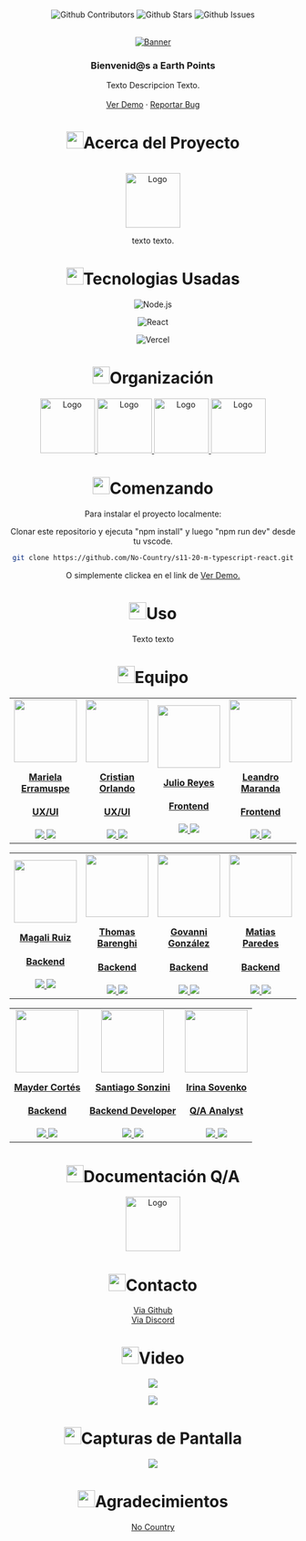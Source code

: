 <br />

<div align="center">

![Github Contributors](https://img.shields.io/github/contributors/No-Country/s11-20-m-typescript-react)
![Github Stars](https://img.shields.io/github/stars/No-Country/s11-20-m-typescript-react)
![Github Issues](https://img.shields.io/github/issues-raw/No-Country/s11-20-m-typescript-react)

<!-- PROJECT LOGO -->
<br />
<div align="center">

  <a href="No-Country/s11-20-m-typescript-react" target="_blank">
    <img src="https://previews.123rf.com/images/hollygraphic/hollygraphic1112/hollygraphic111200128/11703658-ecolog%C3%ADa-banner-con-lugar-para-el-texto.jpg" alt="Banner">
  </a>

<h3 align="center">Bienvenid@s a Earth Points</h3>

  <p align=center">
    Texto Descripcion Texto.
    <br />
    <br />
    <a href="https://url.vercel.app/" target="_blank">Ver Demo</a>
    ·
    <a href="https://github.com/No-Country/s11-20-m-typescript-react/issues" target="_blank">Reportar Bug</a>
  </p>
</div>

<!-- ABOUT THE PROJECT -->

<h1 align="center"> 
<img src="https://media2.giphy.com/media/4ZrRpqbSaWoyZYRoCd/giphy.gif" width="30px">Acerca del Proyecto
</h1>

<br />
  <a href="No-Country/s11-20-m-typescript-react" target="_blank">
    <img src="https://i.imgur.com/QEsYqAC.png" alt="Logo" width="96" height="96">
  </a>
<br />

texto texto.

<h1 align="center"> 
<img src="https://media0.giphy.com/media/uhQuegHFqkVYuFMXMQ/giphy.gif" width="30px">Tecnologias Usadas
</h1>

![Node.js](https://img.shields.io/static/v1?style=for-the-badge&message=Node.js&color=339933&logo=Node.js&logoColor=FFFFFF&label=)

![React](https://img.shields.io/static/v1?style=for-the-badge&message=React&color=222222&logo=React&logoColor=61DAFB&label=)

![Vercel](https://img.shields.io/static/v1?style=for-the-badge&message=Vercel&color=000000&logo=Vercel&logoColor=FFFFFF&label=)


<!-- Organización -->
<h1 align="center"> 
<img src="https://media2.giphy.com/media/Lqo3UBlXeHwZDoebKX/giphy.gif" width="30px">Organización
</h1>

<a href="https://trello.com/w/espaciodetrabajo97211919/home" target="_blank">
  <img src="https://cdn.jsdelivr.net/gh/devicons/devicon/icons/trello/trello-plain-wordmark.svg" alt="Logo" width="96" height="96">
</a>

<a href="https://www.figma.com/file/Z7a8esUQcBmOfgD69aenJk/Official-Tailwind-CSS-Styles-(EarthPoints)?type=design&mode=design&t=mIj9dfQbphYj4ysy-0" target="_blank">
  <img src="https://cdn.jsdelivr.net/gh/devicons/devicon/icons/figma/figma-original.svg" alt="Logo" width="96" height="96">
</a>

<a href="https://www.nocountry.tech/" target="_blank">
  <img src="https://cdn.jsdelivr.net/gh/devicons/devicon/icons/slack/slack-original.svg" alt="Logo" width="96" height="96">
</a>

<a href="https://discord.gg/ayjqPNPw" target="_blank">
  <img src="https://img.icons8.com/color/480/discord-new-logo.png" alt="Logo" width="96" height="96">
</a>



<!-- GETTING STARTED -->
<h1 align="center"> 
<img src="https://media1.giphy.com/media/QvpqIQAAl66EfoTJj8/giphy.gif" width="30px">Comenzando
</h1>

Para instalar el proyecto localmente: 

Clonar este repositorio y ejecuta "npm install" y luego "npm run dev" desde tu vscode.
   ```sh
   git clone https://github.com/No-Country/s11-20-m-typescript-react.git
   ```

O simplemente clickea en el link de 
<a href="https://link.vercel.app/" target="_blank">Ver Demo.</a>

<!-- USAGE EXAMPLES -->
<h1 align="center"> 
<img src="https://media4.giphy.com/media/v1.Y2lkPTc5MGI3NjExN2lvcWx2Ynpia3BjYnk3Yzlvdmw1cnBjdHI3cm5uY3QzenM1enNibiZlcD12MV9pbnRlcm5hbF9naWZfYnlfaWQmY3Q9cw/igPDtkfSJZMFwE0LP8/giphy.gif" width="30px">Uso
</h1>

Texto texto

<!-- TEAMS -->

<h1 align="center"> 
<img src="https://media1.giphy.com/media/gF2m2JOyGReppog8hU/giphy.gif" width="30px">Equipo
</h1>

<table>
  <tr>
    <td>
      <div align="center">
        <a href="https://www.behance.net/Mariela-Erramuspe" target="_blank" rel="author">
          <img width="110" src="https://pps.services.adobe.com/api/profile/B1A150B44F42968B0A490D45@AdobeID/image/d271079f-b77d-4d0f-8fc8-1cad23b3c3f1/115"/>
        </a>
        <a href="https://www.behance.net/Mariela-Erramuspe" target="_blank" rel="author">
          <h4 style="margin-top: 1rem;">Mariela Erramuspe</h4>
          <h4 style="margin-top: 1rem;">UX/UI</h4>
        </a>
        <a href="https://www.behance.net/Mariela-Erramuspe" target="_blank">
          <img src="https://img.shields.io/static/v1?style=for-the-badge&message=Behance&color=172B4D&logo=Behance&logoColor=FFFFFF&label="/>
        </a>
        <a href="https://www.linkedin.com/in/mariela-sol-erramuspe" target="_blank">
          <img src="https://img.shields.io/badge/linkedin%20-%230077B5.svg?&style=for-the-badge&logo=linkedin&logoColor=white"/>
        </a>
      </div>
    </td>
    <td>
      <div align="center">
        <a href="https://www.behance.net/CristianMOrlando" target="_blank" rel="author">
          <img width="110" src="https://pps.services.adobe.com/api/profile/12B4265763DA65080A495E98@AdobeID/image/5dc5e92b-dae9-451d-b63c-594db4d9da92/115"/>
        </a>
        <a href="https://www.behance.net/CristianMOrlando" target="_blank" rel="author">
          <h4 style="margin-top: 1rem;">Cristian Orlando</h4>
          <h4 style="margin-top: 1rem;">UX/UI</h4>
        </a>
        <a href="https://www.behance.net/CristianMOrlando" target="_blank">
          <img src="https://img.shields.io/static/v1?style=for-the-badge&message=Behance&color=172B4D&logo=Behance&logoColor=FFFFFF&label="/>
        </a>
        <a href="https://www.linkedin.com/in/cristianmarianoorlando/" target="_blank">
          <img src="https://img.shields.io/badge/linkedin%20-%230077B5.svg?&style=for-the-badge&logo=linkedin&logoColor=white"/>
        </a>
      </div>
    </td>
    <td>
      <div align="center">
        <a href="https://github.com/jjrh92" target="_blank" rel="author">
          <img width="110" src="https://avatars.githubusercontent.com/u/48032098"/>
        </a>
        <a href="https://www.linkedin.com/in/jjrh92" target="_blank" rel="author">
          <h4 style="margin-top: 1rem;">Julio Reyes</h4>
          <h4 style="margin-top: 1rem;">Frontend</h4>
        </a>
        <a href="https://github.com/jjrh92" target="_blank">
          <img src="https://img.shields.io/static/v1?style=for-the-badge&message=GitHub&color=172B4D&logo=GitHub&logoColor=FFFFFF&label="/>
        </a>
        <a href="https://www.linkedin.com/in/jjrh92/" target="_blank">
          <img src="https://img.shields.io/badge/linkedin%20-%230077B5.svg?&style=for-the-badge&logo=linkedin&logoColor=white"/>
        </a>
      </div>
    </td>
    <td>
      <div align="center">
        <a href="https://github.com/leandroni1983" target="_blank" rel="author">
          <img width="110" src="https://avatars.githubusercontent.com/u/27628361?v=4"/>
        </a>
        <a href="https://www.linkedin.com/in/leandronicolas1983/" target="_blank" rel="author">
          <h4 style="margin-top: 1rem;">Leandro Maranda</h4>
          <h4 style="margin-top: 1rem;">Frontend</h4>
        </a>
        <a href="https://github.com/leandroni1983" target="_blank">
          <img src="https://img.shields.io/static/v1?style=for-the-badge&message=GitHub&color=172B4D&logo=GitHub&logoColor=FFFFFF&label="/>
        </a>
        <a href="https://www.linkedin.com/in/leandronicolas1983/" target="_blank">
          <img src="https://img.shields.io/badge/linkedin%20-%230077B5.svg?&style=for-the-badge&logo=linkedin&logoColor=white"/>
        </a>
      </div>
    </td>
  </tr>
</table>

<table>
  <tr>
    <td>
      <div align="center">
        <a href="https://github.com/maggieruizdiaz22" target="_blank" rel="author">
          <img width="110" src="https://avatars.githubusercontent.com/u/114106304?v=4"/>
        </a>
        <a href="https://github.com/maggieruizdiaz22" target="_blank" rel="author">
          <h4 style="margin-top: 1rem;">Magali Ruiz</h4>
          <h4 style="margin-top: 1rem;">Backend</h4>
        </a>
        <a href="https://github.com/maggieruizdiaz22" target="_blank">
          <img src="https://img.shields.io/static/v1?style=for-the-badge&message=GitHub&color=172B4D&logo=GitHub&logoColor=FFFFFF&label="/>
        </a>
        <a href="https://www.linkedin.com/in/magal%C3%ADruizdiaz/" target="_blank">
          <img src="https://img.shields.io/badge/linkedin%20-%230077B5.svg?&style=for-the-badge&logo=linkedin&logoColor=white"/>
        </a>
      </div>
    </td>
    <td>
      <div align="center">
        <a href="https://github.com/thomasbarenghi" target="_blank" rel="author">
          <img width="110" src="https://avatars.githubusercontent.com/u/90881270?v=4"/>
        </a>
        <a href="https://github.com/thomasbarenghi" target="_blank" rel="author">
          <h4 style="margin-top: 1rem;">Thomas Barenghi</h4>
          <h4 style="margin-top: 1rem;">Backend</h4>
        </a>
        <a href="https://github.com/thomasbarenghi" target="_blank">
          <img src="https://img.shields.io/static/v1?style=for-the-badge&message=GitHub&color=172B4D&logo=GitHub&logoColor=FFFFFF&label="/>
        </a>
        <a href="https://www.linkedin.com/in/thomasbarenghi/" target="_blank">
          <img src="https://img.shields.io/badge/linkedin%20-%230077B5.svg?&style=for-the-badge&logo=linkedin&logoColor=white"/>
        </a>
      </div>
    </td>
    <td>
      <div align="center">
        <a href="https://github.com/GoRiDeveloper" target="_blank" rel="author">
          <img width="110" src="https://avatars.githubusercontent.com/u/103330976?v=4"/>
        </a>
        <a href="https://github.com/GoRiDeveloper" target="_blank" rel="author">
          <h4 style="margin-top: 1rem;">Govanni González</h4>
          <h4 style="margin-top: 1rem;">Backend</h4>
        </a>
        <a href="https://github.com/GoRiDeveloper" target="_blank">
          <img src="https://img.shields.io/static/v1?style=for-the-badge&message=GitHub&color=172B4D&logo=GitHub&logoColor=FFFFFF&label="/>
        </a>
        <a href="https://www.linkedin.com/in/govanni-rivera-desarrollador-full-stack/" target="_blank">
          <img src="https://img.shields.io/badge/linkedin%20-%230077B5.svg?&style=for-the-badge&logo=linkedin&logoColor=white"/>
        </a>
      </div>
    </td>
    <td>
      <div align="center">
        <a href="https://github.com/mjParedes" target="_blank" rel="author">
          <img width="110" src="https://avatars.githubusercontent.com/u/99201087?v=4"/>
        </a>
        <a href="https://github.com/mjParedes" target="_blank" rel="author">
          <h4 style="margin-top: 1rem;">Matias Paredes</h4>
          <h4 style="margin-top: 1rem;">Backend</h4>
        </a>
        <a href="https://github.com/mjParedes" target="_blank">
          <img src="https://img.shields.io/static/v1?style=for-the-badge&message=GitHub&color=172B4D&logo=GitHub&logoColor=FFFFFF&label="/>
        </a>
        <a href="https://www.linkedin.com/in/matias-paredes-m8j5" target="_blank">
          <img src="https://img.shields.io/badge/linkedin%20-%230077B5.svg?&style=for-the-badge&logo=linkedin&logoColor=white"/>
        </a>
      </div>
    </td>
  </tr>
</table>

<table>
  <tr>
    <td>
      <div align="center">
        <a href="https://github.com/MayderC" target="_blank" rel="author">
          <img width="110" src="https://avatars.githubusercontent.com/u/44930667?v=4"/>
        </a>
        <a href="https://github.com/MayderC" target="_blank" rel="author">
          <h4 style="margin-top: 1rem;">Mayder Cortés</h4>
          <h4 style="margin-top: 1rem;">Backend</h4>
        </a>
        <a href="https://github.com/MayderC" target="_blank">
          <img src="https://img.shields.io/static/v1?style=for-the-badge&message=GitHub&color=172B4D&logo=GitHub&logoColor=FFFFFF&label="/>
        </a>
        <a href="https://github.com/MayderC" target="_blank">
          <img src="https://img.shields.io/badge/linkedin%20-%230077B5.svg?&style=for-the-badge&logo=linkedin&logoColor=white"/>
        </a>
      </div>
    </td>
    <td>
      <div align="center">
        <a href="https://github.com/santiago-sonzini" target="_blank" rel="author">
          <img width="110" src="https://avatars.githubusercontent.com/u/65967521?v=4"/>
        </a>
        <a href="https://github.com/santiago-sonzini" target="_blank" rel="author">
          <h4 style="margin-top: 1rem;">Santiago Sonzini</h4>
          <h4 style="margin-top: 1rem;">Backend Developer</h4>
        </a>
        <a href="https://github.com/santiago-sonzini" target="_blank">
          <img src="https://img.shields.io/static/v1?style=for-the-badge&message=GitHub&color=172B4D&logo=GitHub&logoColor=FFFFFF&label="/>
        </a>
        <a href="https://github.com/santiago-sonzini" target="_blank">
          <img src="https://img.shields.io/badge/linkedin%20-%230077B5.svg?&style=for-the-badge&logo=linkedin&logoColor=white"/>
        </a>
      </div>
    </td>
    <td>
      <div align="center">
        <a href="https://github.com/SIA83" target="_blank" rel="author">
          <img width="110" src="https://avatars.githubusercontent.com/u/140283228?v=4"/>
        </a>
        <a href="https://www.linkedin.com/in/irina-sov/" target="_blank" rel="author">
          <h4 style="margin-top: 1rem;">Irina Sovenko</h4>
          <h4 style="margin-top: 1rem;">Q/A Analyst</h4>
        </a>
        <a href="https://github.com/SIA83" target="_blank">
          <img src="https://img.shields.io/static/v1?style=for-the-badge&message=GitHub&color=172B4D&logo=GitHub&logoColor=FFFFFF&label="/>
        </a>
        <a href="https://www.linkedin.com/in/irina-sov/" target="_blank">
          <img src="https://img.shields.io/badge/linkedin%20-%230077B5.svg?&style=for-the-badge&logo=linkedin&logoColor=white"/>
        </a>
      </div>
    </td>
  </tr>
</table>

<!-- ABOUT THE PROJECT -->

<h1 align="center"> 
<img src="https://media4.giphy.com/media/U3DTrGnuwfDpkNsr3d/giphy.gif" width="30px">Documentación Q/A
</h1>

<a href="url" target="_blank">
  <img src="https://img.icons8.com/officel/80/making-notes.png" alt="Logo" width="96" height="96">
</a>

<!-- CONTACT -->
<h1 align="center"> 
<img src="https://media3.giphy.com/media/dA9zmG7BCtbauczAQY/giphy.gif" width="30px">Contacto
</h1>

[Via Github](https://github.com/No-Country/C13-41-FT-NODE-REACT)
<br />
[Via Discord](https://discord.gg/ayjqPNPw)

<!-- Video -->
<h1 align="center"> 
<img src="https://media0.giphy.com/media/odMfXhzCqknOCYrNdU/giphy.gif" width="30px">Video
</h1>


<p align="center"><a href="https://www.youtube.com/watch?v=v88888888888" target="_blank" rel="noopener noreferrer"><img src="https://img.shields.io/badge/Video-S11_20_M_TYPESCRIPT_REACT-red?style=for-the-badge&logo=youtube"/></a></p>

<img src="https://i.imgur.com/BBBBBBB.png"/>

<!-- Screenshots -->
<h1 align="center"> 
<img src="https://media1.giphy.com/media/xcFJX6T9z2iqiB9Ud9/giphy.gif" width="30px">Capturas de Pantalla
</h1>

<img src="https://i.imgur.com/000000.png"/>


<!-- ACKNOWLEDGMENTS -->
<h1 align="center"> 
<img src="https://media1.giphy.com/media/v1.Y2lkPTc5MGI3NjExbXliemQ4NzVmdXRxc3FyM3RjN2F2NzQ5MmRwZnJxa2VrZDBncjhtbiZlcD12MV9pbnRlcm5hbF9naWZfYnlfaWQmY3Q9cw/sa5tk2gi3G1MSmy1vY/giphy.gif" width="30px">Agradecimientos
</h1>

[No Country](https://www.nocountry.tech/)